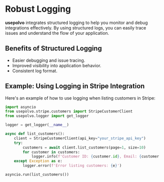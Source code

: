 # Robust Logging

**usepolvo** integrates structured logging to help you monitor and debug integrations effectively. By using structured logs, you can easily trace issues and understand the flow of your application.

## Benefits of Structured Logging

- Easier debugging and issue tracing.
- Improved visibility into application behavior.
- Consistent log format.

## Example: Using Logging in Stripe Integration

Here's an example of how to use logging when listing customers in Stripe:

```python
import asyncio
from usepolvo.stripe.customers import StripeCustomerClient
from usepolvo.logger import get_logger

logger = get_logger(__name__)

async def list_customers():
    client = StripeCustomerClient(api_key="your_stripe_api_key")
    try:
        customers = await client.list_customers(page=1, size=10)
        for customer in customers:
            logger.info(f'Customer ID: {customer.id}, Email: {customer.email}')
    except Exception as e:
        logger.error(f'Error listing customers: {e}')

asyncio.run(list_customers())
```